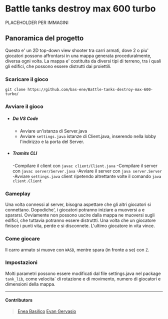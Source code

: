 # Battle tanks destroy max 600 turbo
PLACEHOLDER PER IMMAGINI
## Panoramica del progetto
Questo e' un 2D top-down view shooter tra carri armati, dove 2 o piu' giocatori possono affrontarsi in una mappa generata proceduralmente, diversa ogni volta. La mappa e' costituita da diversi tipi di terreno, tra i quali gli edifici, che possono essere distrutti dai proiettili.
### Scaricare il gioco
```
git clone https://github.com/bas-ene/Battle-tanks-destroy-max-600-turbo/
```
### Avviare il gioco
- ##### Da VS Code
    - Avviare un'istanza di Server.java
    - Avviare `settings.java` istanze di Client.java, inserendo nella lobby l'indirizzo e la porta del Server.

- ##### Tramite CLI
    -Compilare il client con ```javac client/Client.java```
    -Compilare il server con ```javac server/Server.java```
    -Avviare il server con ```java server.Server```
    -Avviare `settings.java` client ripetendo altrettante volte il comando ```java client.Client``` 

### Gameplay
Una volta connessi al server, bisogna aspettare che gli altri giocatori si connettano. Dopodiche', i giocatori potranno iniziare a muoversi a e spararsi. Ovviamente non possono uscire dalla mappa ne muoversi sugli edifici, che tuttavia potranno essere distruttti. Una volta che un giocatore finisce i punti vita, perde e si disconnete. L'ultimo giocatore in vita vince.

### Come giocare
Il carro armato si muove con `WASD`, mentre spara (in fronte a se) con `Z`. 
### Impostazioni
Molti parametri possono essere modificati dal file settings.java nel package `tank_lib`, come velocita` di rotazione e di movimento, numero di giocatori e dimensioni della mappa.

___
#### Contributors
>[Enea Basilico](https://github.com/bas-ene/) 
>[Evan Gervasio](https://github.com/evangerva/)